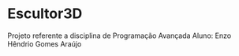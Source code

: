 # Escultor3D
Projeto referente a disciplina de Programação Avançada
Aluno: Enzo Hêndrio Gomes Araújo

